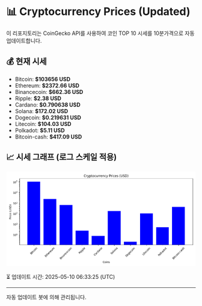 
# 📊 Cryptocurrency Prices (Updated)

이 리포지토리는 CoinGecko API를 사용하여 코인 TOP 10 시세를 10분가격으로 자동 업데이트합니다.

## 💰 현재 시세
- Bitcoin: **$103656 USD**
- Ethereum: **$2372.66 USD**
- Binancecoin: **$662.36 USD**
- Ripple: **$2.38 USD**
- Cardano: **$0.790638 USD**
- Solana: **$172.02 USD**
- Dogecoin: **$0.219631 USD**
- Litecoin: **$104.03 USD**
- Polkadot: **$5.11 USD**
- Bitcoin-cash: **$417.09 USD**

## 📈 시세 그래프 (로그 스케일 적용)
![Crypto Prices](crypto_prices.png)

⏳ 업데이트 시간: 2025-05-10 06:33:25 (UTC)

---
자동 업데이트 봇에 의해 관리됩니다.
